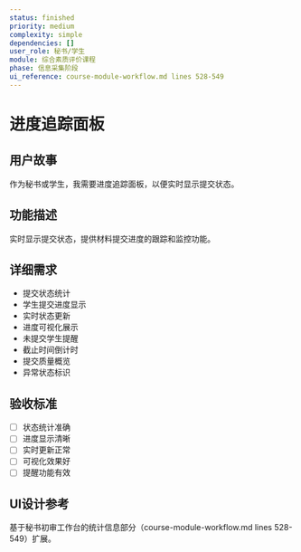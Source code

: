 ```yaml
---
status: finished
priority: medium
complexity: simple
dependencies: []
user_role: 秘书/学生
module: 综合素质评价课程
phase: 信息采集阶段
ui_reference: course-module-workflow.md lines 528-549
---
```


# 进度追踪面板

## 用户故事
作为秘书或学生，我需要进度追踪面板，以便实时显示提交状态。

## 功能描述
实时显示提交状态，提供材料提交进度的跟踪和监控功能。

## 详细需求
- 提交状态统计
- 学生提交进度显示
- 实时状态更新
- 进度可视化展示
- 未提交学生提醒
- 截止时间倒计时
- 提交质量概览
- 异常状态标识

## 验收标准
- [ ] 状态统计准确
- [ ] 进度显示清晰
- [ ] 实时更新正常
- [ ] 可视化效果好
- [ ] 提醒功能有效

## UI设计参考
基于秘书初审工作台的统计信息部分（course-module-workflow.md lines 528-549）扩展。